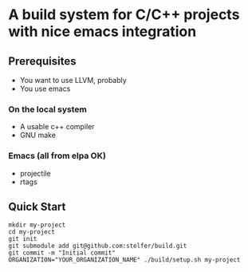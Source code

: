 # A build system for C/C++ projects with nice emacs integration

## Prerequisites
- You want to use LLVM, probably
- You use emacs
### On the local system
- A usable c++ compiler
- GNU make
### Emacs (all from elpa OK)
- projectile
- rtags

## Quick Start
```
mkdir my-project
cd my-project
git init
git submodule add git@github.com:stelfer/build.git
git commit -m "Initial commit"
ORGANIZATION="YOUR_ORGANIZATION_NAME" ./build/setup.sh my-project
```


